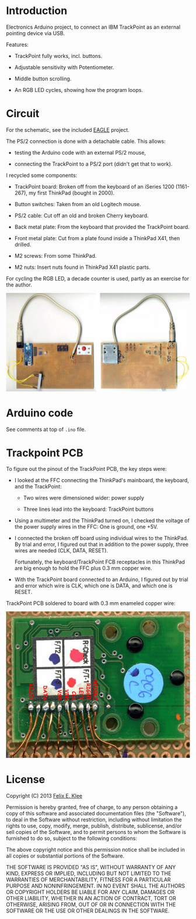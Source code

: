 Introduction
============

Electronics Arduino project, to connect an IBM TrackPoint as an external
pointing device via USB.

Features:

  * TrackPoint fully works, incl. buttons.

  * Adjustable sensitivity with Potentiometer.

  * Middle button scrolling.

  * An RGB LED cycles, showing how the program loops.


Circuit
=======

For the schematic, see the included [EAGLE][2] project.

The PS/2 connection is done with a detachable cable. This allows:

  * testing the Arduino code with an external PS/2 mouse,
  
  * connecting the TrackPoint to a PS/2 port (didn't get that to work).

I recycled some components:

  * TrackPoint board: Broken off from the keyboard of an iSeries 1200
    (1161-267), my first ThinkPad (bought in 2000).

  * Button switches: Taken from an old Logitech mouse.
  
  * PS/2 cable: Cut off an old and broken Cherry keyboard.
  
  * Back metal plate: From the keyboard that provided the TrackPoint board.
  
  * Front metal plate: Cut from a plate found inside a ThinkPad X41, then
    drilled.
  
  * M2 screws: From some ThinkPad.
  
  * M2 nuts: Insert nuts found in ThinkPad X41 plastic parts.

For cycling the RGB LED, a decade counter is used, partly as an exercise for
the author.

![Photos of circuit, front and back][4]


Arduino code
============

See comments at top of `.ino` file.


Trackpoint PCB
==============

To figure out the pinout of the TrackPoint PCB, the key steps were:

  * I looked at the FFC connecting the ThinkPad's mainboard, the keyboard, and
    the TrackPoint:
    
      + Two wires were dimensioned wider: power supply
      
      + Three lines lead into the keyboard: TrackPoint buttons

  * Using a multimeter and the ThinkPad turned on, I checked the voltage of the
    power supply wires in the FFC: One is ground, one +5V.

  * I connected the broken off board using individual wires to the ThinkPad. By
    trial and error, I figured out that in addition to the power supply, three
    wires are needed (CLK, DATA, RESET).
    
    Fortunately, the keyboard/TrackPoint FCB receptacles in this ThinkPad are
    big enough to hold the FFC plus 0.3 mm copper wire.

  * With the TrackPoint board connected to an Arduino, I figured out by trial
    and error which wire is CLK, which one is DATA, and which one is RESET.

TrackPoint PCB soldered to board with 0.3 mm enameled copper wire:

![Photo of TrackPoint on board][1]


License
=======

Copyright (C) 2013 [Felix E. Klee](mailto:felix.klee@inka.de)

Permission is hereby granted, free of charge, to any person obtaining a copy of
this software and associated documentation files (the "Software"), to deal in
the Software without restriction, including without limitation the rights to
use, copy, modify, merge, publish, distribute, sublicense, and/or sell copies
of the Software, and to permit persons to whom the Software is furnished to do
so, subject to the following conditions:

The above copyright notice and this permission notice shall be included in all
copies or substantial portions of the Software.

THE SOFTWARE IS PROVIDED "AS IS", WITHOUT WARRANTY OF ANY KIND, EXPRESS OR
IMPLIED, INCLUDING BUT NOT LIMITED TO THE WARRANTIES OF MERCHANTABILITY,
FITNESS FOR A PARTICULAR PURPOSE AND NONINFRINGEMENT. IN NO EVENT SHALL THE
AUTHORS OR COPYRIGHT HOLDERS BE LIABLE FOR ANY CLAIM, DAMAGES OR OTHER
LIABILITY, WHETHER IN AN ACTION OF CONTRACT, TORT OR OTHERWISE, ARISING FROM,
OUT OF OR IN CONNECTION WITH THE SOFTWARE OR THE USE OR OTHER DEALINGS IN THE
SOFTWARE.


[1]: images/2013-08-16+02_TrackPoint_annotated.png
[2]: http://en.wikipedia.org/wiki/EAGLE
[3]: https://github.com/feklee/arduino-trackpoint
[4]: images/2013-08-16+02_circuit.jpg
